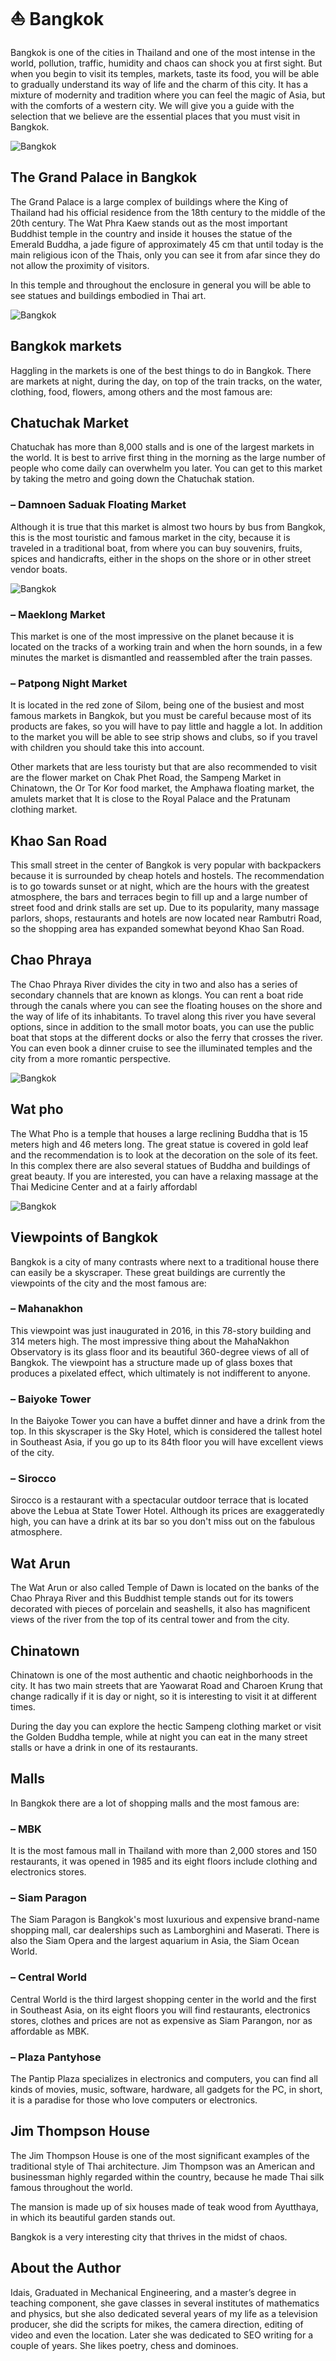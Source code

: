 # ⛵ Bangkok

Bangkok is one of the cities in Thailand and one of the most intense in the world, pollution, traffic, humidity and chaos can shock you at first sight. But when you begin to visit its temples, markets, taste its food, you will be able to gradually understand its way of life and the charm of this city. It has a mixture of modernity and tradition where you can feel the magic of Asia, but with the comforts of a western city. We will give you a guide with the selection that we believe are the essential places that you must visit in Bangkok.

![Bangkok](_static/images/bangkok/bangkok-1.jpeg)

## The Grand Palace in Bangkok

The Grand Palace is a large complex of buildings where the King of Thailand had his official residence from the 18th century to the middle of the 20th century. The Wat Phra Kaew stands out as the most important Buddhist temple in the country and inside it houses the statue of the Emerald Buddha, a jade figure of approximately 45 cm that until today is the main religious icon of the Thais, only you can see it from afar since they do not allow the proximity of visitors.

In this temple and throughout the enclosure in general you will be able to see statues and buildings embodied in Thai art.

![Bangkok](_static/images/bangkok/bangkok-2.jpeg)

## Bangkok markets

Haggling in the markets is one of the best things to do in Bangkok. There are markets at night, during the day, on top of the train tracks, on the water, clothing, food, flowers, among others and the most famous are:

## Chatuchak Market

Chatuchak has more than 8,000 stalls and is one of the largest markets in the world. It is best to arrive first thing in the morning as the large number of people who come daily can overwhelm you later. You can get to this market by taking the metro and going down the Chatuchak station.

### – Damnoen Saduak Floating Market

Although it is true that this market is almost two hours by bus from Bangkok, this is the most touristic and famous market in the city, because it is traveled in a traditional boat, from where you can buy souvenirs, fruits, spices and handicrafts, either in the shops on the shore or in other street vendor boats.

![Bangkok](_static/images/bangkok/bangkok-3.jpeg)

### – Maeklong Market

This market is one of the most impressive on the planet because it is located on the tracks of a working train and when the horn sounds, in a few minutes the market is dismantled and reassembled after the train passes.

### – Patpong Night Market

It is located in the red zone of Silom, being one of the busiest and most famous markets in Bangkok, but you must be careful because most of its products are fakes, so you will have to pay little and haggle a lot. In addition to the market you will be able to see strip shows and clubs, so if you travel with children you should take this into account.

Other markets that are less touristy but that are also recommended to visit are the flower market on Chak Phet Road, the Sampeng Market in Chinatown, the Or Tor Kor food market, the Amphawa floating market, the amulets market that It is close to the Royal Palace and the Pratunam clothing market.

## Khao San Road

This small street in the center of Bangkok is very popular with backpackers because it is surrounded by cheap hotels and hostels. The recommendation is to go towards sunset or at night, which are the hours with the greatest atmosphere, the bars and terraces begin to fill up and a large number of street food and drink stalls are set up. Due to its popularity, many massage parlors, shops, restaurants and hotels are now located near Rambutri Road, so the shopping area has expanded somewhat beyond Khao San Road.

## Chao Phraya

The Chao Phraya River divides the city in two and also has a series of secondary channels that are known as klongs. You can rent a boat ride through the canals where you can see the floating houses on the shore and the way of life of its inhabitants. To travel along this river you have several options, since in addition to the small motor boats, you can use the public boat that stops at the different docks or also the ferry that crosses the river. You can even book a dinner cruise to see the illuminated temples and the city from a more romantic perspective.

![Bangkok](_static/images/bangkok/bangkok-4.jpeg)

## Wat pho

The What Pho is a temple that houses a large reclining Buddha that is 15 meters high and 46 meters long. The great statue is covered in gold leaf and the recommendation is to look at the decoration on the sole of its feet. In this complex there are also several statues of Buddha and buildings of great beauty. If you are interested, you can have a relaxing massage at the Thai Medicine Center and at a fairly affordabl

![Bangkok](_static/images/bangkok/bangkok-5.jpeg)

## Viewpoints of Bangkok

Bangkok is a city of many contrasts where next to a traditional house there can easily be a skyscraper. These great buildings are currently the viewpoints of the city and the most famous are:

### – Mahanakhon

This viewpoint was just inaugurated in 2016, in this 78-story building and 314 meters high. The most impressive thing about the MahaNakhon Observatory is its glass floor and its beautiful 360-degree views of all of Bangkok. The viewpoint has a structure made up of glass boxes that produces a pixelated effect, which ultimately is not indifferent to anyone.

### – Baiyoke Tower

In the Baiyoke Tower you can have a buffet dinner and have a drink from the top. In this skyscraper is the Sky Hotel, which is considered the tallest hotel in Southeast Asia, if you go up to its 84th floor you will have excellent views of the city.

### – Sirocco

Sirocco is a restaurant with a spectacular outdoor terrace that is located above the Lebua at State Tower Hotel. Although its prices are exaggeratedly high, you can have a drink at its bar so you don't miss out on the fabulous atmosphere.

## Wat Arun

The Wat Arun or also called Temple of Dawn is located on the banks of the Chao Phraya River and this Buddhist temple stands out for its towers decorated with pieces of porcelain and seashells, it also has magnificent views of the river from the top of its central tower and from the city.

## Chinatown

Chinatown is one of the most authentic and chaotic neighborhoods in the city. It has two main streets that are Yaowarat Road and Charoen Krung that change radically if it is day or night, so it is interesting to visit it at different times.

During the day you can explore the hectic Sampeng clothing market or visit the Golden Buddha temple, while at night you can eat in the many street stalls or have a drink in one of its restaurants.

## Malls

In Bangkok there are a lot of shopping malls and the most famous are:

### – MBK

It is the most famous mall in Thailand with more than 2,000 stores and 150 restaurants, it was opened in 1985 and its eight floors include clothing and electronics stores.

### – Siam Paragon

The Siam Paragon is Bangkok's most luxurious and expensive brand-name shopping mall, car dealerships such as Lamborghini and Maserati. There is also the Siam Opera and the largest aquarium in Asia, the Siam Ocean World.

### – Central World

Central World is the third largest shopping center in the world and the first in Southeast Asia, on its eight floors you will find restaurants, electronics stores, clothes and prices are not as expensive as Siam Parangon, nor as affordable as MBK.

### – Plaza Pantyhose

The Pantip Plaza specializes in electronics and computers, you can find all kinds of movies, music, software, hardware, all gadgets for the PC, in short, it is a paradise for those who love computers or electronics.

## Jim Thompson House

The Jim Thompson House is one of the most significant examples of the traditional style of Thai architecture. Jim Thompson was an American and businessman highly regarded within the country, because he made Thai silk famous throughout the world.

The mansion is made up of six houses made of teak wood from Ayutthaya, in which its beautiful garden stands out.

Bangkok is a very interesting city that thrives in the midst of chaos.

## About the Author

Idais, Graduated in Mechanical Engineering, and a master’s degree in teaching component, she gave classes in several institutes of mathematics and physics, but she also dedicated several years of my life as a television producer, she did the scripts for mikes, the camera direction, editing of video and even the location. Later she was dedicated to SEO writing for a couple of years. She likes poetry, chess and dominoes.
